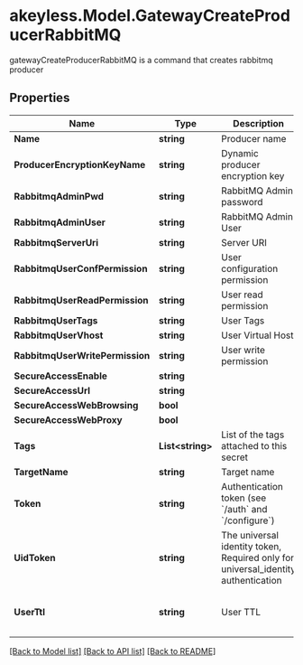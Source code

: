 # akeyless.Model.GatewayCreateProducerRabbitMQ
gatewayCreateProducerRabbitMQ is a command that creates rabbitmq producer

## Properties

Name | Type | Description | Notes
------------ | ------------- | ------------- | -------------
**Name** | **string** | Producer name | 
**ProducerEncryptionKeyName** | **string** | Dynamic producer encryption key | [optional] 
**RabbitmqAdminPwd** | **string** | RabbitMQ Admin password | [optional] 
**RabbitmqAdminUser** | **string** | RabbitMQ Admin User | [optional] 
**RabbitmqServerUri** | **string** | Server URI | [optional] 
**RabbitmqUserConfPermission** | **string** | User configuration permission | [optional] 
**RabbitmqUserReadPermission** | **string** | User read permission | [optional] 
**RabbitmqUserTags** | **string** | User Tags | [optional] 
**RabbitmqUserVhost** | **string** | User Virtual Host | [optional] 
**RabbitmqUserWritePermission** | **string** | User write permission | [optional] 
**SecureAccessEnable** | **string** |  | [optional] 
**SecureAccessUrl** | **string** |  | [optional] 
**SecureAccessWebBrowsing** | **bool** |  | [optional] 
**SecureAccessWebProxy** | **bool** |  | [optional] 
**Tags** | **List&lt;string&gt;** | List of the tags attached to this secret | [optional] 
**TargetName** | **string** | Target name | [optional] 
**Token** | **string** | Authentication token (see &#x60;/auth&#x60; and &#x60;/configure&#x60;) | [optional] 
**UidToken** | **string** | The universal identity token, Required only for universal_identity authentication | [optional] 
**UserTtl** | **string** | User TTL | [optional] [default to "60m"]

[[Back to Model list]](../README.md#documentation-for-models) [[Back to API list]](../README.md#documentation-for-api-endpoints) [[Back to README]](../README.md)

